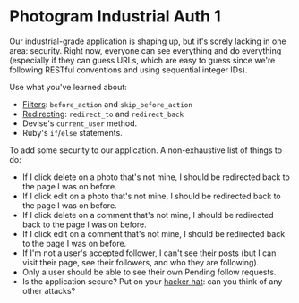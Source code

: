 # Photogram Industrial Auth 1

Our industrial-grade application is shaping up, but it's sorely lacking in one area: security. Right now, everyone can see everything and do everything (especially if they can guess URLs, which are easy to guess since we're following RESTful conventions and using sequential integer IDs).

Use what you've learned about:

 - [Filters](https://guides.rubyonrails.org/action_controller_overview.html#filters): `before_action` and `skip_before_action`
 - [Redirecting](https://api.rubyonrails.org/v6.1.0/classes/ActionController/Redirecting.html): `redirect_to` and `redirect_back`
 - Devise's `current_user` method.
 - Ruby's `if`/`else` statements.

To add some security to our application. A non-exhaustive list of things to do:

 - If I click delete on a photo that's not mine, I should be redirected back to the page I was on before.
 - If I click edit on a photo that's not mine, I should be redirected back to the page I was on before.
 - If I click delete on a comment that's not mine, I should be redirected back to the page I was on before.
 - If I click edit on a comment that's not mine, I should be redirected back to the page I was on before.
 - If I'm not a user's accepted follower, I can't see their posts (but I can visit their page, see their followers, and who they are following).
 - Only a user should be able to see their own Pending follow requests.
 - Is the application secure? Put on your [hacker hat](https://en.wikipedia.org/wiki/White_hat_(computer_security)): can you think of any other attacks?
